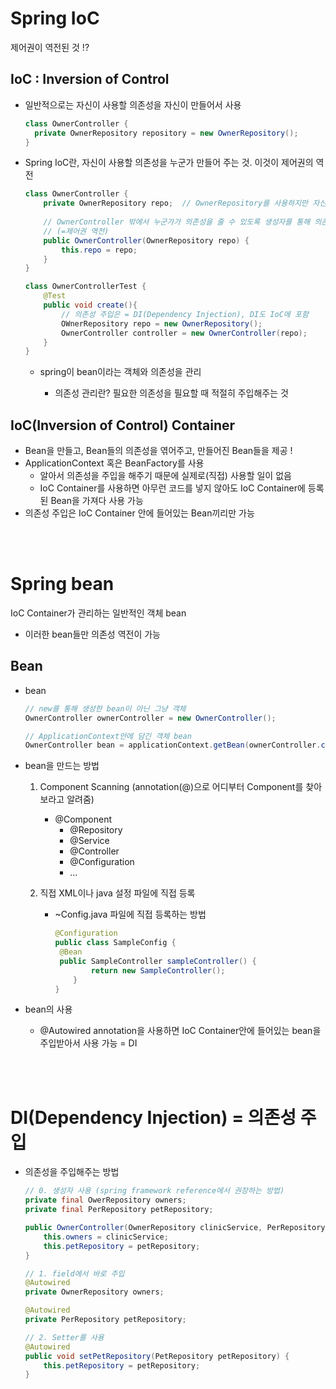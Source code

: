 # Spring IoC

제어권이 역전된 것 !?

## IoC : Inversion of Control
- 일반적으로는 자신이 사용할 의존성을 자신이 만들어서 사용

  ```java
  class OwnerController {
  	private OwnerRepository repository = new OwnerRepository();
  }
  ```

- Spring IoC란, 자신이 사용할 의존성을 누군가 만들어 주는 것. 이것이 제어권의 역전

  ```java
  class OwnerController {
      private OwnerRepository repo;  // OwnerRepository를 사용하지만 자신이 만들지 않음
      
      // OwnerController 밖에서 누군가가 의존성을 줄 수 있도록 생성자를 통해 의존성을 받아옴
      // (=제어권 역전)
      public OwnerController(OwnerRepository repo) {
          this.repo = repo;
      }
  } 
  
  class OwnerControllerTest {
      @Test
      public void create(){
          // 의존성 주입은 = DI(Dependency Injection), DI도 IoC에 포함
          OWnerRepository repo = new OwnerRepository();
          OwnerController controller = new OwnerController(repo);
      }
  }
  ```

  - spring이 bean이라는 객체와 의존성을 관리

    - 의존성 관리란? 필요한 의존성을 필요할 때 적절히 주입해주는 것

## IoC(Inversion of Control) Container

- Bean을 만들고, Bean들의 의존성을 엮어주고, 만들어진 Bean들을 제공 !
- ApplicationContext 혹은 BeanFactory를 사용
  - 알아서 의존성을 주입을 해주기 때문에 실제로(직접) 사용할 일이 없음
  - IoC Container를 사용하면 아무런 코드를 넣지 않아도 IoC Container에 등록된 Bean을 가져다 사용 가능
- 의존성 주입은 IoC Container 안에 들어있는 Bean끼리만 가능

<br>

<br>

# Spring bean

IoC Container가 관리하는 일반적인 객체 bean

- 이러한 bean들만 의존성 역전이 가능

## Bean

- bean

  ```java
  // new를 통해 생성한 bean이 아닌 그냥 객체
  OwnerController ownerController = new OwnerController();	
  
  // ApplicationContext안에 담긴 객체 bean
  OwnerController bean = applicationContext.getBean(ownerController.class) 
  ```

- bean을 만드는 방법

  1. Component Scanning (annotation(@)으로 어디부터 Component를 찾아보라고 알려줌)

     - @Component
       - @Repository
       - @Service
       - @Controller
       - @Configuration
       - ...

  2. 직접 XML이나 java 설정 파일에 직접 등록

     - ~Config.java 파일에 직접 등록하는 방법

       ```java
       @Configuration
       public class SampleConfig {
       	@Bean
       	public SampleController sampleController() {
               return new SampleController();
           }
       }
       ```

- bean의 사용

  - @Autowired annotation을 사용하면 IoC Container안에 들어있는 bean을 주입받아서 사용 가능 = DI

<br>

<br>

# DI(Dependency Injection) = 의존성 주입

- 의존성을 주입해주는 방법

  ```java
  // 0. 생성자 사용 (spring framework reference에서 권장하는 방법)
  private final OwerRepository owners;
  private final PerRepository petRepository;
  
  public OwnerController(OwnerRepository clinicService, PerRepository petRepository) {
      this.owners = clinicService;
      this.petRepository = petRepository;
  }
  
  // 1. field에서 바로 주입
  @Autowired
  private OwnerRepository owners;	
  
  @Autowired
  private PerRepository petRepository;
  
  // 2. Setter를 사용
  @Autowired
  public void setPetRepository(PetRepository petRepository) {
      this.petRepository = petRepository;
  }
  ```

  
